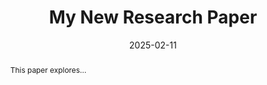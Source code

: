 ---
title: "My New Research Paper"
date: 2025-02-11
authors:
  - admin
publication_types: ["3"] # 2 = Journal article, 1 = Conference paper, etc.
publication: "Journal of Amazing Research"
abstract: "This paper explores..."
#url_pdf: "uploads/my-paper.pdf"

---